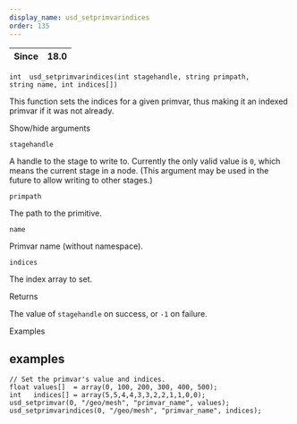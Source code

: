 ```yaml
---
display_name: usd_setprimvarindices
order: 135
---
```

| Since | 18.0 |
| --- | --- |

`int  usd_setprimvarindices(int stagehandle, string primpath, string name, int indices[])`

This function sets the indices for a given primvar, thus making it an indexed primvar if it was not already.

Show/hide arguments

`stagehandle`

A handle to the stage to write to. Currently the only valid value is `0`, which means the current stage in a node. (This argument may be used in the future to allow writing to other stages.)

`primpath`

The path to the primitive.

`name`

Primvar name (without namespace).

`indices`

The index array to set.

Returns

The value of `stagehandle` on success, or `-1` on failure.

Examples

## examples

```vex
// Set the primvar's value and indices.
float values[]  = array(0, 100, 200, 300, 400, 500);
int   indices[] = array(5,5,4,4,3,3,2,2,1,1,0,0);
usd_setprimvar(0, "/geo/mesh", "primvar_name", values); 
usd_setprimvarindices(0, "/geo/mesh", "primvar_name", indices);

```
